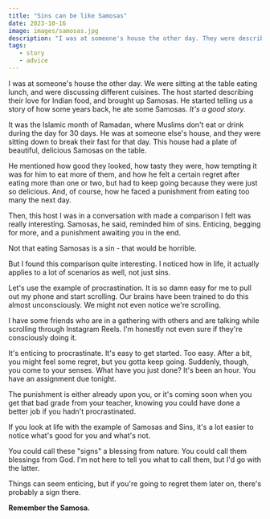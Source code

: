 ```yaml
---
title: "Sins can be like Samosas"
date: 2023-10-16
image: images/samosas.jpg
description: "I was at someone's house the other day. They were describing their love for Indian food, especially Samosas. They mentioned how tasty it was, how tempting it was to eat more of them, how they felt regret after eating them, and how they faced a punishment from eating too many the next day. Sounds similar to something else, doesn't it?"
tags:
   - story
   - advice
---
```

I was at someone's house the other day. We were sitting at the table eating lunch, and were discussing different cuisines. The host started describing their love for Indian food, and brought up Samosas. He started telling us a story of how some years back, he ate some Samosas. *It's a good story.*

It was the Islamic month of Ramadan, where Muslims don't eat or drink during the day for 30 days. He was at someone else's house, and they were sitting down to break their fast for that day. This house had a plate of beautiful, delicious Samosas on the table. 

He mentioned how good they looked, how tasty they were, how tempting it was for him to eat more of them, and how he felt a certain regret after eating more than one or two, but had to keep going because they were just so delicious. And, of course, how he faced a punishment from eating too many the next day.

Then, this host I was in a conversation with made a comparison I felt was really interesting. Samosas, he said, reminded him of sins. Enticing, begging for more, and a punishment awaiting you in the end.

Not that eating Samosas is a sin - that would be horrible.

But I found this comparison quite interesting. I noticed how in life, it actually applies to a lot of scenarios as well, not just sins.

Let's use the example of procrastination. It is so damn easy for me to pull out my phone and start scrolling. Our brains have been trained to do this almost unconsciously. We might not even notice we're scrolling.

I have some friends who are in a gathering with others and are talking while scrolling through Instagram Reels. I'm honestly not even sure if they're consciously doing it.

It's enticing to procrastinate. It's easy to get started. Too easy. After a bit, you might feel some regret, but you gotta keep going. Suddenly, though, you come to your senses. What have you just done? It's been an hour. You have an assignment due tonight. 

The punishment is either already upon you, or it's coming soon when you get that bad grade from your teacher, knowing you could have done a better job if you hadn't procrastinated.

If you look at life with the example of Samosas and Sins, it's a lot easier to notice what's good for you and what's not.

You could call these "signs" a blessing from nature. You could call them blessings from God. I'm not here to tell you what to call them, but I'd go with the latter.

Things can seem enticing, but if you're going to regret them later on, there's probably a sign there.

**Remember the Samosa.**
